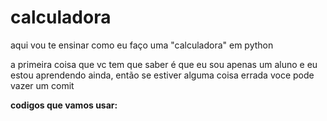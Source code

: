 # calculadora
aqui vou te ensinar como eu faço uma "calculadora" em python

a primeira coisa que vc tem que saber é que eu sou apenas
um aluno e eu estou aprendendo ainda, então se estiver
alguma coisa errada voce pode vazer um comit

**codigos que vamos usar:**
